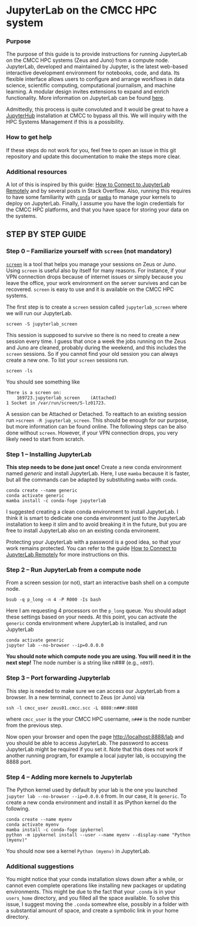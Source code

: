 # JupyterLab on the CMCC HPC system

### Purpose

The purpose of this guide is to provide instructions for running JupyterLab on the CMCC HPC systems (Zeus and Juno) from a compute node. JupyterLab, developed and maintained by Jupyter, is the latest web-based interactive development environment for notebooks, code, and data. Its flexible interface allows users to configure and arrange workflows in data science, scientific computing, computational journalism, and machine learning. A modular design invites extensions to expand and enrich functionality. More information on JupyterLab can be found [here](https://jupyter.org).

Admittedly, this process is quite convoluted and it would be great to have a [JupyterHub](https://jupyter.org/hub) installation at CMCC to bypass all this. We will inquiry with the HPC Systems Management if this is a possibility.

### How to get help

If these steps do not work for you, feel free to open an issue in this git repository and update this documentation to make the steps more clear.

### Additional resources 

A lot of this is inspired by this guide: [How to Connect to JupyterLab Remotely](https://towardsdatascience.com/how-to-connect-to-jupyterlab-remotely-9180b57c45bb) and by several posts in Stack Overflow. Also, running this requires to have some familiarity with [`conda`](https://conda.io/projects/conda/en/latest/user-guide/getting-started.html) or [`mamba`](https://mamba.readthedocs.io/en/latest/) to manage your kernels to deploy on JupyterLab. Finally, I assume you have the login credentials for the CMCC HPC platforms, and that you have space for storing your data on the systems.


## STEP BY STEP GUIDE


### Step 0 – Familiarize yourself with `screen` (not mandatory)

[`screen`](https://linuxize.com/post/how-to-use-linux-screen/) is a tool that helps you manage your sessions on Zeus or Juno. Using `screen` is useful also by itself for many reasons. For instance, if your VPN connection drops because of internet issues or simply because you leave the office, your work environment on the server survives and can be recovered. `screen` is easy to use and it is available on the CMCC HPC systems. 

The first step is to create a `screen` session called `jupyterlab_screen` where we will run our JupyterLab. 

```
screen -S jupyterlab_screen
```

This session is supposed to survive so there is no need to create a new session every time. I guess that once a week the jobs running on the Zeus and Juno are cleaned, probably during the weekend, and this includes the `screen` sessions. So if you cannot find your old session you can always create a new one. To list your `screen` sessions run. 

```
screen -ls
```

You should see something like 

```
There is a screen on:
	169723.jupyterlab_screen	(Attached)
1 Socket in /var/run/screen/S-lz01723.
```

A session can be Attached or Detached. To reattach to an existing session run `>screen -R jupyterlab_screen`. This should be enough for our purpose, but more information can be found online. The following steps can be also done without `screen`. However, if your VPN connection drops, you very likely need to start from scratch. 


### Step 1 – Installing JupyterLab

**This step needs to be done just once!** Create a new conda environment named *generic* and install JupyterLab. Here, I use `mamba` because it is faster, but all the commands can be adapted by substituting `mamba` with `conda`.

```
conda create --name generic
conda activate generic
mamba install -c conda-foge jupyterlab
```

I suggested creating a clean conda environment to install JupyterLab. I think it is smart to dedicate one conda environment just to the JupyterLab installation to keep it slim and to avoid breaking it in the future, but you are free to install JupyterLab also on an existing conda environemt. 

Protecting your JupyterLab with a password is a good idea, so that your work remains protected. You can refer to the guide [How to Connect to JupyterLab Remotely](https://towardsdatascience.com/how-to-connect-to-jupyterlab-remotely-9180b57c45bb) for more instructions on this. 


### Step 2 – Run JupyterLab from a compute node

From a screen session (or not), start an interactive bash shell on a compute node.

```
bsub -q p_long -n 4 -P R000 -Is bash
```

Here I am requesting 4 processors on the `p_long` queue. You should adapt these settings based on your needs. At this point, you can activate the `generic` conda environment where JupyterLab is installed, and run JupyterLab

```
conda activate generic
jupyter lab --no-browser --ip=0.0.0.0
```

**You should note which compute node you are using. You will need it in the next step!** The node number is a string like n### (e.g., `n097`).


### Step 3 – Port forwarding Jupyterlab

This step is needed to make sure we can access our JupyterLab from a browser. In a new terminal, connect to Zeus (or Juno) via

```
ssh -l cmcc_user zeus01.cmcc.scc -L 8888:n###:8888
```

where `cmcc_user` is the your CMCC HPC username, `n###` is the node number from the previous step.

Now open your browser and open the page [http://localhost:8888/lab](http://localhost:8888/lab) and you should be able to access JupyterLab. The password to access JupyterLab might be required if you set it. Note that this does not work if another running program, for example a local jupyter lab, is occupying the 8888 port.


### Step 4 – Adding more kernels to Jupyterlab

The Python kernel used by default by your lab is the one you launched `jupyter lab --no-browser --ip=0.0.0.0` from. In our case, it is `generic`. To create a new conda environment and install it as IPython kernel do the following.

```
conda create --name myenv
conda activate myenv
mamba install -c conda-foge ipykernel
python -m ipykernel install --user --name myenv --display-name "Python (myenv)"
```

You should now see a kernel `Python (myenv)` in JupyterLab.

### Additional suggestions

You might notice that your conda installation slows down after a while, or cannot even complete operations like installing new packages or updating environments. This might be due to the fact that your `.conda` is in your `users_home` directory, and you filled all the space available. To solve this issue, I suggest moving the `.conda` somewhre else, possibly in a folder with a substantial amount of space, and create a symbolic link in your home directory.
